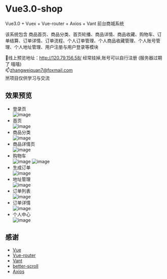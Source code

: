 # Vue3.0-shop
Vue3.0 + Vuex + Vue-router + Axios + Vant 前台商城系统 <br>

该系统包含 商品首页、商品分类、首页轮播、商品详情、商品收藏、购物车、订单结算、订单详情、订单流程、个人订单管理、个人商品收藏管理、个人账号管理、个人地址管理、用户注册与用户登录等模块

👀线上预览地址：http://120.79.156.58/   经常挂掉,账号可以自行注册  (服务器过期了 嘻嘻) <br/>
📫zhangweiquan7@foxmail.com <br/>
🈲项目仅供学习与交流

##  效果预览

- 登录页 <br/>
  ![image](https://github.com/luckyjoke/ReadmeImg/blob/master/vue3.0-shop/%E7%99%BB%E5%BD%95%E7%95%8C%E9%9D%A2.PNG?raw=true) 
- 首页 <br/>
  ![image](https://github.com/luckyjoke/ReadmeImg/blob/master/vue3.0-shop/%E9%A6%96%E9%A1%B5.PNG?raw=true) 
- 商品分类 <br/>
  ![image](https://github.com/luckyjoke/ReadmeImg/blob/master/vue3.0-shop/%E5%88%86%E7%B1%BB.PNG?raw=true)
- 商品详情页 <br/>
  ![image](https://github.com/luckyjoke/ReadmeImg/blob/master/vue3.0-shop/%E5%95%86%E5%93%81%E8%AF%A6%E6%83%85.PNG?raw=true)
- 购物车 <br/>
  ![image](https://github.com/luckyjoke/ReadmeImg/blob/master/vue3.0-shop/%E8%B4%AD%E7%89%A9%E8%BD%A6%E7%A9%BA.PNG?raw=true)
  ![image](https://github.com/luckyjoke/ReadmeImg/blob/master/vue3.0-shop/%E8%B4%AD%E7%89%A9%E8%BD%A6%E6%9C%89.PNG?raw=true)  
- 生成订单 <br/>
  ![image](https://github.com/luckyjoke/ReadmeImg/blob/master/vue3.0-shop/%E7%94%9F%E6%88%90%E8%AE%A2%E5%8D%95.PNG?raw=true)
- 地址管理 <br/>
  ![image](https://github.com/luckyjoke/ReadmeImg/blob/master/vue3.0-shop/%E5%9C%B0%E5%9D%80%E7%AE%A1%E7%90%86.PNG?raw=true)
- 订单列表 <br/>
  ![image](https://github.com/luckyjoke/ReadmeImg/blob/master/vue3.0-shop/%E8%AE%A2%E5%8D%95%E5%88%97%E8%A1%A8.PNG?raw=true)
- 订单详情 <br/>
  ![image](https://github.com/luckyjoke/ReadmeImg/blob/master/vue3.0-shop/%E8%AE%A2%E5%8D%95%E8%AF%A6%E6%83%85.PNG?raw=true)
- 个人中心 <br/>
  ![image](https://github.com/luckyjoke/ReadmeImg/blob/master/vue3.0-shop/%E4%B8%AA%E4%BA%BA%E4%B8%AD%E5%BF%83.PNG?raw=true)

## 感谢
- [Vue](https://github.com/vuejs/vue)
- [Vue-router](https://github.com/vuejs/vue-router)
- [Vant](https://github.com/youzan/vant)
- [better-scroll](https://github.com/ustbhuangyi/better-scroll)
- [Axios](https://github.com/axios/axios)

